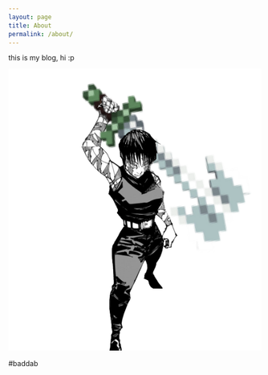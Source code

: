 ```yaml
---
layout: page
title: About
permalink: /about/
---
```


this is my blog, hi :p

![axemaki](/assets/axemaki.png)

#baddab
    <style>
        body { 
    background-image: url('axemaki.png'); /* Path to your image */ 
    background-color:#baddab;
    background-position: center; /* Center the image */ 
    background-repeat: no-repeat; /* Prevent repetition */ 
    height: 100vh; /* Full height of the viewport */ 
    margin: 0; /* Remove default margin */ 
            } 
      
    
    </style>

